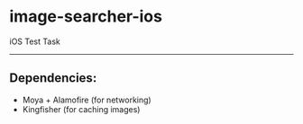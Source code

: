 # image-searcher-ios
iOS Test Task
***
## Dependencies:
* Moya + Alamofire (for networking)
* Kingfisher (for caching images)
